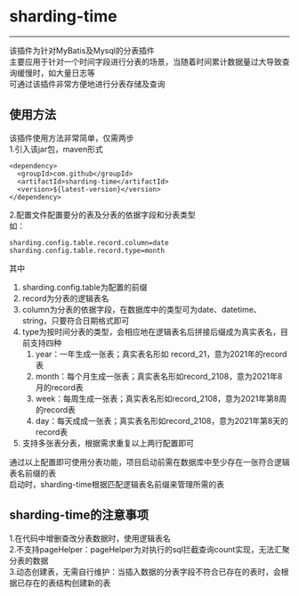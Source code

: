 # sharding-time

***
该插件为针对MyBatis及Mysql的分表插件  
主要应用于针对一个时间字段进行分表的场景，当随着时间累计数据量过大导致查询缓慢时，如大量日志等  
可通过该插件非常方便地进行分表存储及查询

## 使用方法

该插件使用方法非常简单，仅需两步  
1.引入该jar包，maven形式

```
<dependency>  
  <groupId>com.github</groupId>  
  <artifactId>sharding-time</artifactId>  
  <version>${latest-version}</version>  
</dependency>
```

2.配置文件配置要分的表及分表的依据字段和分表类型  
如：

```
sharding.config.table.record.column=date  
sharding.config.table.record.type=month
```

其中  
1) sharding.config.table为配置的前缀  
2) record为分表的逻辑表名
3) column为分表的依据字段，在数据库中的类型可为date、datetime、string，只要符合日期格式即可
4) type为按时间分表的类型，会相应地在逻辑表名后拼接后缀成为真实表名，目前支持四种
   1) year：一年生成一张表；真实表名形如 record_21，意为2021年的record表
   2) month：每个月生成一张表；真实表名形如record_2108，意为2021年8月的record表
   3) week：每周生成一张表；真实表名形如record_2108，意为2021年第8周的record表
   4) day：每天成成一张表；真实表名形如record_2108，意为2021年第8天的record表
5) 支持多张表分表，根据需求重复以上两行配置即可

通过以上配置即可使用分表功能，项目启动前需在数据库中至少存在一张符合逻辑表名前缀的表  
启动时，sharding-time根据匹配逻辑表名前缀来管理所需的表

## sharding-time的注意事项  
1.在代码中增删查改分表数据时，使用逻辑表名  
2.不支持pageHelper：pageHelper为对执行的sql拦截查询count实现，无法汇聚分表的数据  
3.动态创建表，无需自行维护：当插入数据的分表字段不符合已存在的表时，会根据已存在的表结构创建新的表